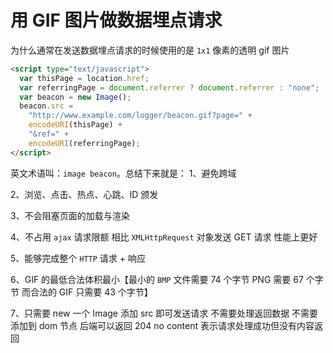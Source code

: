 # 用 GIF 图片做数据埋点请求

为什么通常在发送数据埋点请求的时候使用的是 `1x1` 像素的透明 gif 图片

```html
<script type="text/javascript">
  var thisPage = location.href;
  var referringPage = document.referrer ? document.referrer : "none";
  var beacon = new Image();
  beacon.src =
    "http://www.example.com/logger/beacon.gif?page=" +
    encodeURI(thisPage) +
    "&ref=" +
    encodeURI(referringPage);
</script>
```

英文术语叫：`image beacon`。总结下来就是：
1、避免跨域

2、浏览、点击、热点、心跳、ID 颁发

3、不会阻塞页面的加载与渲染

4、不占用 `ajax` 请求限额 相比 `XMLHttpRequest` 对象发送 GET 请求 性能上更好

5、能够完成整个 `HTTP` 请求 + 响应

6、GIF 的最低合法体积最小【最小的 `BMP` 文件需要 74 个字节 PNG 需要 67 个字节 而合法的 GIF 只需要 43 个字节】

7、只需要 new 一个 Image 添加 src 即可发送请求 不需要处理返回数据 不需要添加到 dom 节点 后端可以返回 204 no content 表示请求处理成功但没有内容返回
